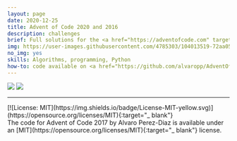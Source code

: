 ```yaml
---
layout: page
date: 2020-12-25
title: Advent of Code 2020 and 2016
description: challenges
brief: Full solutions for the <a href="https://adventofcode.com" target="_blank">Advent of Code</a> 2020 and 2016 challenges, using Python. I've grown very fond of the Advent of Code and it's very nice to see one's programming skills improving over time.
img: https://user-images.githubusercontent.com/4785303/104013519-72aa0500-51a9-11eb-8c2d-ec330c1f6361.jpg
no_img: yes
skills: Algorithms, programming, Python
how-to: code available on <a href="https://github.com/alvaropp/AdventOfCode" target="_blank">GitHub</a>
---
```



<div class="img_single">
  <img class="col three" src="https://user-images.githubusercontent.com/4785303/104013519-72aa0500-51a9-11eb-8c2d-ec330c1f6361.jpg"/>
  <img class="col three" src="https://user-images.githubusercontent.com/4785303/104013512-7047ab00-51a9-11eb-9733-5c3d68a4123a.jpg">
</div>

<hr>
[![License: MIT](https://img.shields.io/badge/License-MIT-yellow.svg)](https://opensource.org/licenses/MIT){:target="_ blank"} <br>
The code for Advent of Code 2017 by Alvaro Perez-Diaz is available under an [MIT](https://opensource.org/licenses/MIT){:target="_ blank"} license.
